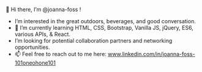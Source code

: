 👋 Hi there, I’m @joanna-foss !
- I’m interested in the great outdoors, beverages, and good conversation.
- 🌱 I’m currently learning HTML, CSS, Bootstrap, Vanilla JS, jQuery, ES6, various APIs, & React.
- I’m looking for potential collaboration partners and networking opportunities.
- 📫 Feel free to reach out to me here: www.linkedin.com/in/joanna-foss-101oneohone101

<!---
joanna-foss/joanna-foss is a ✨ special ✨ repository because its `README.md` (this file) appears on your GitHub profile.
You can click the Preview link to take a look at your changes.
--->
